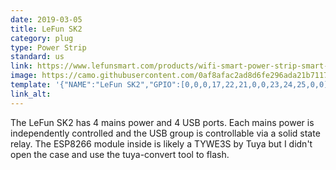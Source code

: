 ```yaml
---
date: 2019-03-05
title: LeFun SK2
category: plug
type: Power Strip
standard: us
link: https://www.lefunsmart.com/products/wifi-smart-power-strip-smart-home-surge-protector-strip-with-4-usb-and-4-individually-controlled-smart-plugs-work-with-alexa-and-google-home-timing-function-remote-control-resetable-circuit-break?variant=6880803913764
image: https://camo.githubusercontent.com/0af8afac2ad8d6fe296ada21b711726e140ed675/68747470733a2f2f696d616765732d6e612e73736c2d696d616765732d616d617a6f6e2e636f6d2f696d616765732f492f36312d37767077757a514c2e5f534c313530305f2e6a7067
template: '{"NAME":"LeFun SK2","GPIO":[0,0,0,17,22,21,0,0,23,24,25,0,0],"FLAG":0,"BASE":18}'
link_alt: 
---
```

The LeFun SK2 has 4 mains power and 4 USB ports. Each mains power is independently controlled and the USB group is controllable via a solid state relay. The ESP8266 module inside is likely a TYWE3S by Tuya but I didn't open the case and use the tuya-convert tool to flash.
